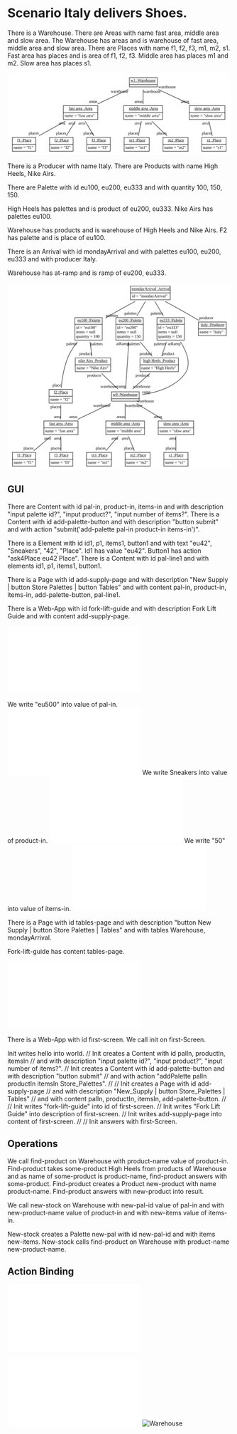 # Scenario Italy delivers Shoes.

  There is a Warehouse.
  There are Areas with name fast area, middle area and slow area.
  The Warehouse has areas and is warehouse of fast area, middle area 
  and slow area.
  There are Places with name f1, f2, f3, m1, m2, s1.
  Fast area has places and is area of f1, f2, f3.
  Middle area has places m1 and m2.
  Slow area has places s1.
  
![Warehouse](wareHouseAndPlaces.svg)

There is a Producer with name Italy. 
There are Products with name High Heels, Nike Airs.  

There are Palette with id eu100, eu200, eu333
and with quantity 100, 150, 150.

High Heels has palettes and is product of eu200, eu333.
Nike Airs has palettes eu100.

Warehouse has products and is warehouse of High Heels and Nike Airs.
F2 has palette and is place of eu100.

There is an Arrival with id mondayArrival 
and with palettes
eu100, eu200, eu333 and with producer Italy. 

Warehouse has at-ramp and is ramp of eu200, eu333.

![MondayArrival](Arrival.svg)



## GUI

  There are Content with id pal-in, product-in, items-in 
  and with description "input palette id?", "input product?", "input number of items?".
  There is a Content with id add-palette-button and with description "button submit"
  and with action "submit('add-palette pal-in product-in items-in')".
  
  There is a Element with id id1, p1, items1, button1 and 
  with text "eu42", "Sneakers", "42", "Place". 
  Id1 has value "eu42".
  Button1 has action "ask4Place eu42 Place".
  There is a Content with id pal-line1 and with elements id1, p1, items1, button1.
  
  There is a Page with id add-supply-page 
  and with description "New Supply | button Store Palettes | button Tables"
  and with content pal-in, product-in, items-in, add-palette-button, pal-line1.
  
  There is a Web-App with id fork-lift-guide 
  and with description Fork Lift Guide
  and with content add-supply-page.
  
  ![fork-lift-guide](step03.html)
  
  We write "eu500" into value of pal-in.
  ![fork-lift-guide](step04.html)
  We write Sneakers into value of product-in. 
  ![fork-lift-guide](step05.html)
  We write "50" into value of items-in. 
  ![fork-lift-guide](step06.html)

  
  There is a Page with id tables-page 
  and with description "button New Supply | button Store Palettes | Tables"
  and with tables Warehouse, mondayArrival.
  
  Fork-lift-guide has content tables-page.
  
  ![fork-lift-guide](step07.html)



  There is a Web-App with id first-screen.
  We call init on first-Screen. 
  
  Init writes hello into world. 
  // Init creates a Content with id palIn, productIn, itemsIn
  // and with description "input palette id?", "input product?", "input number of items?".
  // Init creates a Content with id add-palette-button and with description "button submit"
  // and with action "addPalette palIn productIn itemsIn Store_Palettes".
  // 
  // Init creates a Page with id add-supply-page
  // and with description "New_Supply | button Store_Palettes | Tables"
  // and with content palIn, productIn, itemsIn, add-palette-button. 
  // 
  // Init writes "fork-lift-guide" into id of first-screen.
  // Init writes "Fork Lift Guide" into description of first-screen.
  // Init writes add-supply-page into content of first-screen. 
  // 
  // Init answers with first-Screen. 
  
  
  
## Operations

  We call find-product on Warehouse with product-name value of product-in.
  Find-product takes some-product High Heels from products of Warehouse and 
  as name of some-product is product-name, find-product answers with some-product.
  Find-product creates a Product new-product with name product-name. 
  Find-product answers with new-product into result.

  We call new-stock on Warehouse with new-pal-id value of pal-in 
  and with new-product-name value of product-in
  and with new-items value of items-in.
  
  New-stock creates a Palette new-pal with id new-pal-id
  and with items new-items.
  New-stock calls find-product on Warehouse with product-name new-product-name.


## Action Binding  
  
    
  
  ![fork-lift-guide](step03-07.mockup.html)

  ![Warehouse](Tables.tables.html)
  ![Warehouse](Overview.yaml)
